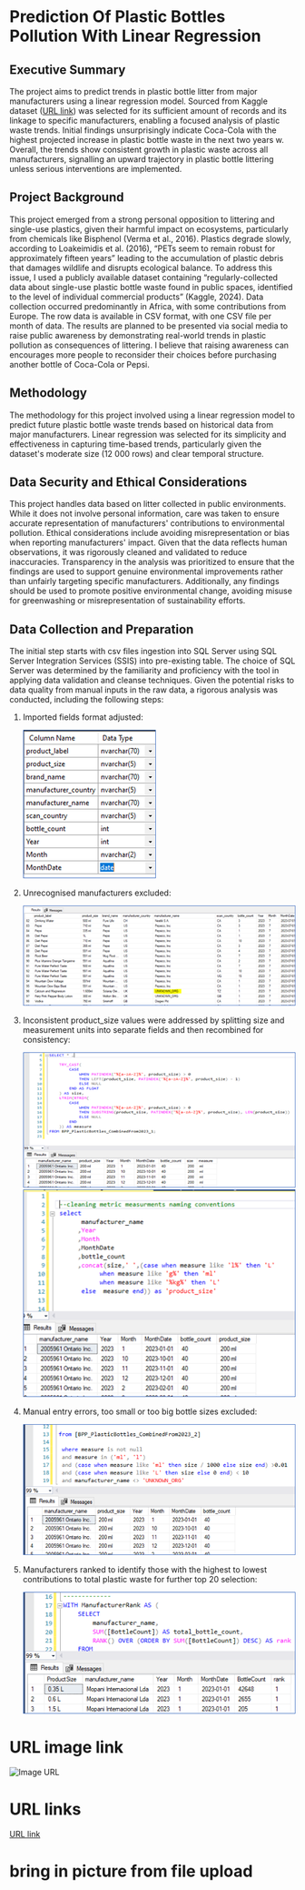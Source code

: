 # Prediction Of Plastic Bottles Pollution With Linear Regression

## Executive Summary
The project aims to predict trends in plastic bottle litter from major manufacturers using a linear regression model. Sourced from Kaggle dataset ([URL link](https://www.kaggle.com/code/wastebase/country-of-manufacture-vs-detection/output?scriptVersionId=188923245)) was selected for its sufficient amount of records and its linkage to specific manufacturers, enabling a focused analysis of plastic waste trends.
Initial findings unsurprisingly indicate Coca-Cola with the highest projected increase in plastic bottle waste
in the next two years w. Overall, the trends show consistent growth in plastic waste across all manufacturers, signalling an upward trajectory in plastic bottle littering unless serious interventions are implemented.

## Project Background
This project emerged from a strong personal opposition to littering and single-use plastics, given their harmful impact on ecosystems, particularly from chemicals like Bisphenol (Verma et al., 2016). Plastics degrade slowly, according to Loakeimidis et al. (2016), “PETs seem to remain robust for approximately fifteen years” leading to the accumulation of plastic debris that damages wildlife and disrupts ecological balance.
To address this issue, I used a publicly available dataset containing “regularly-collected data about single-use plastic bottle waste found in public spaces, identified to the level of individual commercial products” (Kaggle, 2024). Data collection occurred predominantly in Africa, with some contributions from Europe. The row data is available in CSV format, with one CSV file per month of data.
The results are planned to be presented via social media to raise public awareness by demonstrating real-world trends in plastic pollution as consequences of littering.
I believe that raising awareness can encourages more people to reconsider their choices before purchasing another bottle of Coca-Cola or Pepsi. 

## Methodology
The methodology for this project involved using a linear regression model to predict future plastic bottle waste trends based on historical data from major manufacturers. Linear regression was selected for its simplicity and effectiveness in capturing time-based trends, particularly given the dataset's moderate size (12 000 rows) and clear temporal structure.

## Data Security and Ethical Considerations
This project handles data based on litter collected in public environments. While it does not involve personal information, care was taken to ensure accurate representation of manufacturers' contributions to environmental pollution. 
Ethical considerations include avoiding misrepresentation or bias when reporting manufacturers' impact. Given that the data reflects human observations, it was rigorously cleaned and validated to reduce inaccuracies.
 Transparency in the analysis was prioritized to ensure that the findings are used to support genuine environmental improvements rather than unfairly targeting specific manufacturers.
Additionally, any findings should be used to promote positive environmental change, avoiding misuse for greenwashing or misrepresentation of sustainability efforts.

## Data Collection and Preparation
The initial step starts with  csv files ingestion into SQL Server using SQL Server Integration Services (SSIS) into pre-existing table. The choice of SQL Server was determined by the familiarity and proficiency with the tool in applying data validation and cleanse techniques. 
Given the potential risks to data quality from manual inputs in the raw data, a rigorous analysis was conducted, including the following steps:
1. Imported fields format adjusted:
   
   ![Folder Upload](./assets/Imgaes/CSVFormatImport.png)

2. Unrecognised manufacturers excluded:
   
   ![Folder Upload](./assets/Imgaes/UnrecMnfctr.png)

3. Inconsistent product_size values were addressed by splitting size and measurement units into separate fields and then recombined for consistency:

   ![Folder Upload](./assets/Imgaes/InconsistSize.png)
   ![Folder Upload](./assets/Imgaes/RecombinedMetricSize.png)

4. Manual entry errors, too small or too big bottle sizes excluded:
   
   ![Folder Upload](./assets/Imgaes/DataHandling.png)

5. Manufacturers ranked to identify those with the highest to lowest contributions to total plastic waste for further top 20 selection:

   ![Folder Upload](./assets/Imgaes/Ranking.png)

   
# URL image link
![Image URL](https://statisticsbyjim.com/wp-content/uploads/2020/07/TimeSeriesTrade.png)
# URL links
[URL link](https://donnemartin.com/#portfolio)

# bring in picture from file upload


